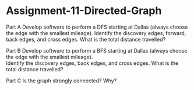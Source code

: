 # Assignment-11-Directed-Graph

Part A 
Develop software to perform a DFS starting at Dallas (always choose the edge with the smallest mileage).
Identify the discovery edges, forward, back edges, and cross edges. What is the total distance travelled?

Part B 
Develop software to perform a BFS starting at Dallas (always choose the edge with the smallest mileage).  
Identify the discovery edges, back edges, and cross edges. What is the total distance travelled?

Part C 
Is the graph strongly connected? Why?
